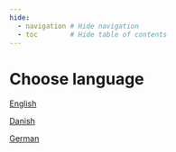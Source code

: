 ```yaml
---
hide:
  - navigation # Hide navigation
  - toc        # Hide table of contents
---
```

# Choose language

<a href='en/'><span class="flag-icon flag-icon-us"></span> English</a>

<a href='da/'><span class="flag-icon flag-icon-dk"></span> Danish</a>

<a href='da/'><span class="flag-icon flag-icon-de"></span> German</a>
